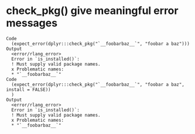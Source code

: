 # check_pkg() give meaningful error messages

    Code
      (expect_error(dplyr:::check_pkg("`__foobarbaz__`", "foobar a baz")))
    Output
      <error/rlang_error>
      Error in `is_installed()`:
      ! Must supply valid package names.
      x Problematic names:
      * "`__foobarbaz__`"
    Code
      (expect_error(dplyr:::check_pkg("`__foobarbaz__`", "foobar a baz", install = FALSE))
      )
    Output
      <error/rlang_error>
      Error in `is_installed()`:
      ! Must supply valid package names.
      x Problematic names:
      * "`__foobarbaz__`"

